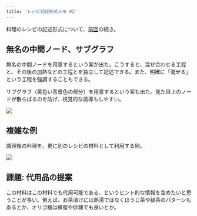 ```yaml
---
title: 'レシピ記述形式メモ #2'
---
```

料理のレシピの記述形式について、[前回](https://r7kamura.com/articles/2022-05-13-mermaid-recipe-memo)の続き。

無名の中間ノード、サブグラフ
--------------

無名の中間ノードを用意するという案が出た。こうすると、混ぜ合わせる工程と、その後の加熱などの工程とを独立して記述できる。また、明確に「混ぜる」という工程を強調することもできる。

サブグラフ（黄色い背景色の部分）を用意するという案も出た。見た目上のノードが散らばるのを防げ、視覚的な誘導もしやすい。

![](https://lh5.googleusercontent.com/o0iXL0dbPnGZJQnW4U45_CoVsSAgnJP1jks5RMEy9sWIhZ7FcSIPMiKdIbd6-jczk_xWEauP8TdIcZYSnriOHBSCqfTKgh5C9m_auXkb9iAZaxJiKFkd20ksoAR8Xms4F2sEGlHuBOSzCubkIKGrVA)

複雑な例
----

調理後の料理を、更に別のレシピの材料として利用する例。

![](https://lh4.googleusercontent.com/bKvUpPU1p6WuTUCfmyrKHDCuBmqPi7wZ55ooZZAFwH8xrYKHwRQCA3F8ynZ_OquWcx2vj0AGD0Uzpb6W2JcRauEwvoHxg2r1y_Nsf14X9oJCEMXaXf8b0PboRhsQfu4c-c5DPfQOULqQX203phUCmA)

課題: 代用品の提案
----------

この材料はこの材料でも代用可能である、というヒント的な情報を含めたいと思うことが多い。例えば、お茶漬けには熱湯ではなくほうじ茶や緑茶のパターンもあるとか、オリゴ糖は蜂蜜や砂糖でも良いとか。
